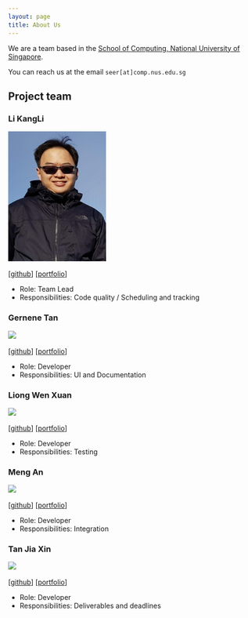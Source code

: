 ```yaml
---
layout: page
title: About Us
---
```


We are a team based in the [School of Computing, National University of Singapore](http://www.comp.nus.edu.sg).

You can reach us at the email `seer[at]comp.nus.edu.sg`

## Project team

### Li KangLi

<img src="images/lkldev.png" width="200px">

[[github](https://github.com/lkldev)]
[[portfolio](team/johndoe.md)]

* Role: Team Lead
* Responsibilities: Code quality / Scheduling and tracking

### Gernene Tan


<img src="images/johndoe.png" width="200px">

[[github](http://github.com/Gernene)]
[[portfolio](team/gernene.md)]

* Role: Developer
* Responsibilities: UI and Documentation

### Liong Wen Xuan


<img src="images/johndoe.png" width="200px">

[[github](http://github.com/wxliong)] [[portfolio](team/wxliong.md)]

* Role: Developer
* Responsibilities: Testing

### Meng An

<img src="images/johndoe.png" width="200px">

[[github](http://github.com/evaderfati)]
[[portfolio](team/evaderfati.md)]

* Role: Developer
* Responsibilities: Integration

### Tan Jia Xin

<img src="images/johndoe.png" width="200px">

[[github](http://github.com/jxt00)]
[[portfolio](team/jxt00.md)]

* Role: Developer
* Responsibilities: Deliverables and deadlines

